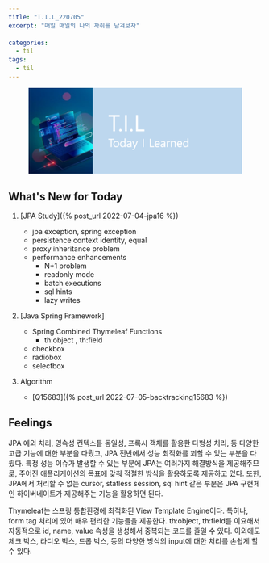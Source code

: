 ```yaml
---
title: "T.I.L_220705"
excerpt: "매일 매일의 나의 자취를 남겨보자"

categories:
  - til
tags:
  - til
---
```

<figure>
    <img src="/assets/images/til_image.png">
</figure>

## What's New for Today   
1. [JPA Study]({% post_url 2022-07-04-jpa16 %})
    - jpa exception, spring exception
    - persistence context identity, equal
    - proxy inheritance problem 
    - performance enhancements
        - N+1 problem
        - readonly mode
        - batch executions
        - sql hints
        - lazy writes

2. [Java Spring Framework]
    - Spring Combined Thymeleaf Functions
        - th:object , th:field
    - checkbox
    - radiobox
    - selectbox


3. Algorithm
    - [Q15683]({% post_url 2022-07-05-backtracking15683 %})

## Feelings
JPA 예외 처리, 영속성 컨텍스틑 동일성, 프록시 객체를 활용한 다형성 처리, 등 다양한 고급 기능에 대한 부분을 다뤘고, JPA 전반에서 성능 최적화를 꾀할 수 있는 부분을 다뤘다. 특정 성능 이슈가 발생할 수 있는 부분에 JPA는 여러가지 해결방식을 제공해주므로, 주어진 애플리케이션의 목표에 맞춰 적절한 방식을 활용하도록 제공하고 있다. 또한, JPA에서 처리할 수 없는 cursor, statless session, sql hint 같은 부분은 JPA 구현체인 하이버네이트가 제공해주는 기능을 활용하면 된다. 

Thymeleaf는 스프링 통합환경에 최적화된 View Template Engine이다. 특히나, form tag 처리에 있어 매우 편리한 기능들을 제공한다. th:object, th:field를 이요해서 자동적으로 id, name, value 속성을 생성해서 중복되는 코드를 줄일 수 있다. 이외에도 체크 박스, 라디오 박스, 드롭 박스, 등의 다양한 방식의 input에 대한 처리를 손쉽게 할 수 있다.






